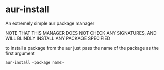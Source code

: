 # aur-install
An extremely simple aur package manager

NOTE THAT THIS MANAGER DOES NOT CHECK ANY SIGNATURES, AND WILL BLINDLY INSTALL ANY PACKAGE SPECIFIED

to install a package from the aur just pass the name of the package as the first argument

```
aur-install <package name>
```
